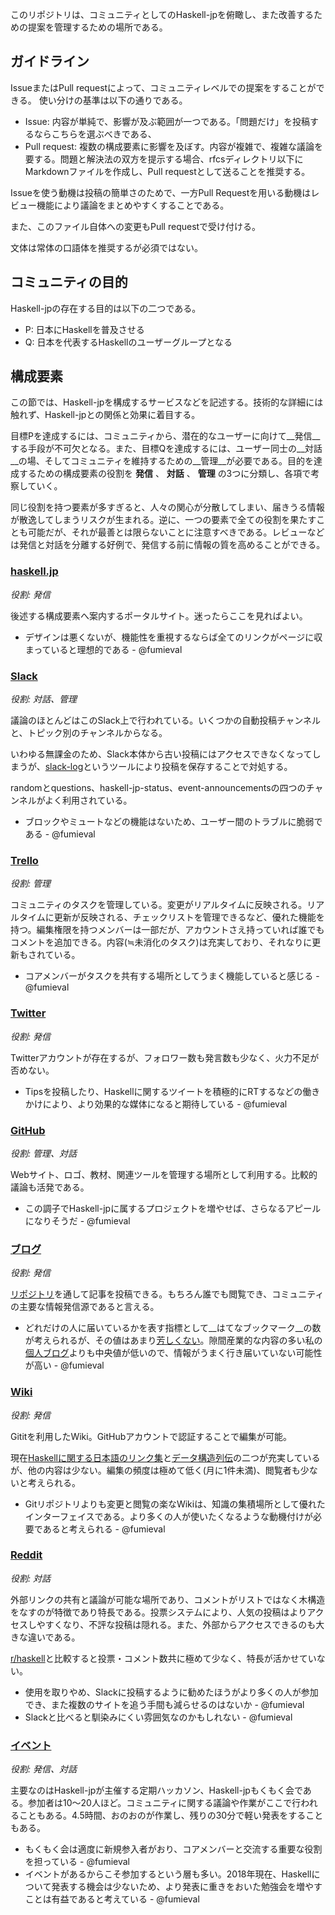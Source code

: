 このリポジトリは、コミュニティとしてのHaskell-jpを俯瞰し、また改善するための提案を管理するための場所である。

## ガイドライン

IssueまたはPull requestによって、コミュニティレベルでの提案をすることができる。
使い分けの基準は以下の通りである。

* Issue: 内容が単純で、影響が及ぶ範囲が一つである。「問題だけ」を投稿するならこちらを選ぶべきである、
* Pull request: 複数の構成要素に影響を及ぼす。内容が複雑で、複雑な議論を要する。問題と解決法の双方を提示する場合、rfcsディレクトリ以下にMarkdownファイルを作成し、Pull requestとして送ることを推奨する。

Issueを使う動機は投稿の簡単さのためで、一方Pull Requestを用いる動機はレビュー機能により議論をまとめやすくすることである。

また、このファイル自体への変更もPull requestで受け付ける。

文体は常体の口語体を推奨するが必須ではない。

## コミュニティの目的

Haskell-jpの存在する目的は以下の二つである。

* P: 日本にHaskellを普及させる
* Q: 日本を代表するHaskellのユーザーグループとなる

## 構成要素

この節では、Haskell-jpを構成するサービスなどを記述する。技術的な詳細には触れず、Haskell-jpとの関係と効果に着目する。

目標Pを達成するには、コミュニティから、潜在的なユーザーに向けて__発信__する手段が不可欠となる。また、目標Qを達成するには、ユーザー同士の__対話__の場、そしてコミュニティを維持するための__管理__が必要である。目的を達成するための構成要素の役割を __発信__ 、 __対話__ 、 __管理__ の3つに分類し、各項で考察していく。

同じ役割を持つ要素が多すぎると、人々の関心が分散してしまい、届きうる情報が散逸してしまうリスクが生まれる。逆に、一つの要素で全ての役割を果たすことも可能だが、それが最善とは限らないことに注意すべきである。レビューなどは発信と対話を分離する好例で、発信する前に情報の質を高めることができる。

### [haskell.jp](https://haskell.jp/)

_役割: 発信_

後述する構成要素へ案内するポータルサイト。迷ったらここを見ればよい。

- デザインは悪くないが、機能性を重視するならば全てのリンクがページに収まっていると理想的である - @fumieval

### [Slack](https://haskell-jp.slack.com)

_役割: 対話、管理_

議論のほとんどはこのSlack上で行われている。いくつかの自動投稿チャンネルと、トピック別のチャンネルからなる。

いわゆる無課金のため、Slack本体から古い投稿にはアクセスできなくなってしまうが、[slack-log](https://github.com/haskell-jp/slack-log)というツールにより投稿を保存することで対処する。

randomとquestions、haskell-jp-status、event-announcementsの四つのチャンネルがよく利用されている。

- ブロックやミュートなどの機能はないため、ユーザー間のトラブルに脆弱である - @fumieval

### [Trello](https://trello.com/b/GfAyczPt/haskell-jp)

_役割: 管理_

コミュニティのタスクを管理している。変更がリアルタイムに反映される。リアルタイムに更新が反映される、チェックリストを管理できるなど、優れた機能を持つ。編集権限を持つメンバーは一部だが、アカウントさえ持っていれば誰でもコメントを追加できる。内容(≒未消化のタスク)は充実しており、それなりに更新もされている。

- コアメンバーがタスクを共有する場所としてうまく機能していると感じる - @fumieval

### [Twitter](https://twitter.com/haskell_jp)

_役割: 発信_

Twitterアカウントが存在するが、フォロワー数も発言数も少なく、火力不足が否めない。

- Tipsを投稿したり、Haskellに関するツイートを積極的にRTするなどの働きかけにより、より効果的な媒体になると期待している - @fumieval

### [GitHub](https://github.com/haskell-jp)

_役割: 管理、対話_

Webサイト、ロゴ、教材、関連ツールを管理する場所として利用する。比較的議論も活発である。

- この調子でHaskell-jpに属するプロジェクトを増やせば、さらなるアピールになりそうだ - @fumieval

### [ブログ](https://haskell.jp/blog/)

_役割: 発信_

[リポジトリ](https://github.com/haskell-jp/blog)を通して記事を投稿できる。もちろん誰でも閲覧でき、コミュニティの主要な情報発信源であると言える。

- どれだけの人に届いているかを表す指標として__はてなブックマーク__の数が考えられるが、その値はあまり[芳しくない](
http://b.hatena.ne.jp/entrylist?url=https%3A%2F%2Fhaskell.jp%2Fblog%2F)。隙間産業的な内容の多い私の[個人ブログ](http://b.hatena.ne.jp/entrylist?url=http%3A%2F%2Ffumieval.hatenablog.com%2F)よりも中央値が低いので、情報がうまく行き届いていない可能性が高い - @fumieval

### [Wiki](https://wiki.haskell.jp/)

_役割: 発信_

Gititを利用したWiki。GitHubアカウントで認証することで編集が可能。

現在[Haskellに関する日本語のリンク集](https://wiki.haskell.jp/Links)と[データ構造列伝](https://wiki.haskell.jp/%E3%83%87%E3%83%BC%E3%82%BF%E6%A7%8B%E9%80%A0%E5%88%97%E4%BC%9D)の二つが充実しているが、他の内容は少ない。編集の頻度は極めて低く(月に1件未満)、閲覧者も少ないと考えられる。

- Gitリポジトリよりも変更と閲覧の楽なWikiは、知識の集積場所として優れたインターフェイスである。より多くの人が使いたくなるような動機付けが必要であると考えられる - @fumieval

### [Reddit](https://www.reddit.com/r/haskell_jp)

_役割: 対話_

外部リンクの共有と議論が可能な場所であり、コメントがリストではなく木構造をなすのが特徴であり特長である。投票システムにより、人気の投稿はよりアクセスしやすくなり、不評な投稿は隠れる。また、外部からアクセスできるのも大きな違いである。

[r/haskell](https://www.reddit.com/r/haskell)と比較すると投票・コメント数共に極めて少なく、特長が活かせていない。

- 使用を取りやめ、Slackに投稿するように勧めたほうがより多くの人が参加でき、また複数のサイトを追う手間も減らせるのはないか - @fumieval
- Slackと比べると馴染みにくい雰囲気なのかもしれない - @fumieval

### [イベント](https://haskell-jp.connpass.com)

_役割: 発信、対話_

主要なのはHaskell-jpが主催する定期ハッカソン、Haskell-jpもくもく会である。参加者は10〜20人ほど。コミュニティに関する議論や作業がここで行われることもある。4.5時間、おのおのが作業し、残りの30分で軽い発表をすることもある。

- もくもく会は適度に新規参入者がおり、コアメンバーと交流する重要な役割を担っている - @fumieval
- イベントがあるからこそ参加するという層も多い。2018年現在、Haskellについて発表する機会は少ないため、より発表に重きをおいた勉強会を増やすことは有益であると考えている - @fumieval
